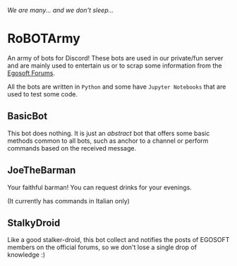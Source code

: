 _We are many... and we don't sleep..._

# RoBOTArmy
An army of bots for Discord! These bots are used in our private/fun server and are mainly used to entertain us or to scrap some information from the [Egosoft Forums](http://forum.egosoft.com).

All the bots are written in `Python` and some have `Jupyter Notebooks` that are used to test some code. 

## BasicBot

This bot does nothing. It is just an _abstract_ bot that offers some basic methods common to all bots, such as anchor to a channel or perform commands based on the received message.

## JoeTheBarman

Your faithful barman! You can request drinks for your evenings.

(It currently has commands in Italian only)

## StalkyDroid

Like a good stalker-droid, this bot collect and notifies the posts of EGOSOFT members on the official forums, so we don't lose a single drop of knowledge :)
